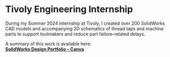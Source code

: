 # Tivoly Engineering Internship

During my Summer 2024 internship at Tivoly, I created over 200 SolidWorks CAD models and accompanying 2D schematics of thread taps and machine parts to support toolmakers and reduce part failure–related delays.

A summary of this work is available here:  
**[SolidWorks Design Portfolio – Canva](https://solidworks-design-portfolio-liamlahar.my.canva.site/)**